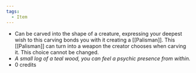 ```yaml
---
tags:
  - Item
---
```

- Can be carved into the shape of a creature, expressing your deepest wish to this carving bonds you with it creating a [[Palisman]]. This [[Palisman]] can turn into a weapon the creator chooses when carving it. This choice cannot be changed.
- *A small log of a teal wood, you can feel a psychic presence from within.*
- 0 credits